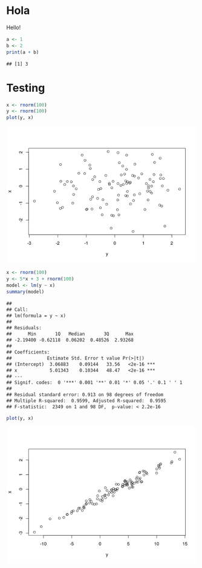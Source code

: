 Hola
====

Hello!

``` r
a <- 1
b <- 2
print(a + b)
```

    ## [1] 3

Testing
=======

``` r
x <- rnorm(100)
y <- rnorm(100)
plot(y, x)
```

![](index_files/figure-markdown_github/unnamed-chunk-2-1.png)

``` r
x <- rnorm(100)
y <- 5*x + 3 + rnorm(100)
model <- lm(y ~ x)
summary(model)
```

    ## 
    ## Call:
    ## lm(formula = y ~ x)
    ## 
    ## Residuals:
    ##      Min       1Q   Median       3Q      Max 
    ## -2.19400 -0.62118  0.06202  0.48526  2.93268 
    ## 
    ## Coefficients:
    ##             Estimate Std. Error t value Pr(>|t|)    
    ## (Intercept)  3.06883    0.09144   33.56   <2e-16 ***
    ## x            5.01343    0.10344   48.47   <2e-16 ***
    ## ---
    ## Signif. codes:  0 '***' 0.001 '**' 0.01 '*' 0.05 '.' 0.1 ' ' 1
    ## 
    ## Residual standard error: 0.913 on 98 degrees of freedom
    ## Multiple R-squared:  0.9599, Adjusted R-squared:  0.9595 
    ## F-statistic:  2349 on 1 and 98 DF,  p-value: < 2.2e-16

``` r
plot(y, x)
```

![](index_files/figure-markdown_github/unnamed-chunk-3-1.png)
